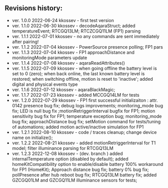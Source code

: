 ## Revisions history:

 * ver. 1.0.0 2022-06-24 kkossev  - first test version
 * ver. 1.1.0 2022-06-30 kkossev  - decodeAqaraStruct; added temperatureEvent;  RTCGQ13LM; RTCZCGQ11LM (FP1) parsing
 * ver. 1.1.1 2022-07-01 kkossev  - no any commands are sent immediately after pairing!
 * ver. 1.1.2 2022-07-04 kkossev  - PowerSource presence polling; FP1 pars
 * ver. 1.1.3 2022-07-04 kkossev  - FP1 approachDistance and monitoringMode parameters update
 * ver. 1.1.4 2022-07-08 kkossev  - aqaraReadAttributes()
 * ver. 1.1.5 2022-07-09 kkossev  - when going offline the battery level is set to 0 (zero); when back online, the last known battery level is restored; when switching offline, motion is reset to 'inactive'; added digital and physical events type
 * ver. 1.1.6 2022-07-12 kkossev  - aqaraBlackMagic; 
 * ver. 1.1.7 2022-07-23 kkossev  - added MCCGQ14LM for tests
 * ver. 1.2.0 2022-07-29 kkossev  - FP1 first successful initializaiton : attr. 0142 presence bug fix; debug logs improvements; monitoring_mode bug fix; LED is null bug fix ;motionRetriggerInterval bugfix for FP1; motion sensitivity bug fix for FP1; temperature exception bug; monitoring_mode bug fix; approachDistance bug fix; setMotion command for tests/tuning of automations; added motion active/inactive simulation for FP1
 * ver. 1.2.1 2022-08-10 kkossev  - code / traces cleanup; change device name on initialize(); 
 * ver. 1.2.2 2022-08-21 kkossev  - added motionRetriggerInterval for T1 model; filter illuminance parsing for RTCGQ13LM
 * ver. 1.2.3 2022-12-08 kkossev  - (dev. branch ) added internalTemperature option (disabled by default); added homeKitCompatibility option to enable/disable battery 100% workaround for FP1 (HomeKit); Approach distance bug fix; battery 0% bug fix; pollPresence after hub reboot bug fix; RTCGQ13LM battery fix; added GZCGQ01LM and GZCGQ11LM illuminance sensors for tests;

